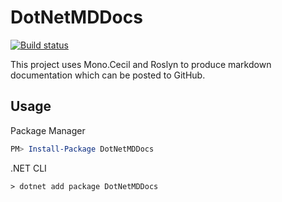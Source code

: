 # DotNetMDDocs
[![Build status](https://ci.appveyor.com/api/projects/status/6j67ca34ej5t10pj/branch/master?svg=true)](https://ci.appveyor.com/project/clcrutch/dotnetmddocs/branch/master)

This project uses Mono.Cecil and Roslyn to produce markdown documentation which can be posted to GitHub.

## Usage
Package Manager
~~~~powershell
PM> Install-Package DotNetMDDocs
~~~~
.NET CLI
~~~~
> dotnet add package DotNetMDDocs
~~~~
